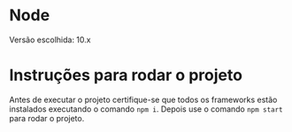 # Node
Versão escolhida: 10.x

# Instruções para rodar o projeto

Antes de executar o projeto certifique-se que todos os frameworks estão instalados executando o comando `npm i`. Depois use o comando `npm start` para rodar o projeto.
